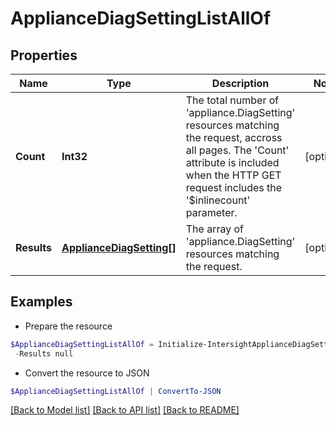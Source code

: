 # ApplianceDiagSettingListAllOf
## Properties

Name | Type | Description | Notes
------------ | ------------- | ------------- | -------------
**Count** | **Int32** | The total number of &#39;appliance.DiagSetting&#39; resources matching the request, accross all pages. The &#39;Count&#39; attribute is included when the HTTP GET request includes the &#39;$inlinecount&#39; parameter. | [optional] 
**Results** | [**ApplianceDiagSetting[]**](ApplianceDiagSetting.md) | The array of &#39;appliance.DiagSetting&#39; resources matching the request. | [optional] 

## Examples

- Prepare the resource
```powershell
$ApplianceDiagSettingListAllOf = Initialize-IntersightApplianceDiagSettingListAllOf  -Count null `
 -Results null
```

- Convert the resource to JSON
```powershell
$ApplianceDiagSettingListAllOf | ConvertTo-JSON
```

[[Back to Model list]](../README.md#documentation-for-models) [[Back to API list]](../README.md#documentation-for-api-endpoints) [[Back to README]](../README.md)

